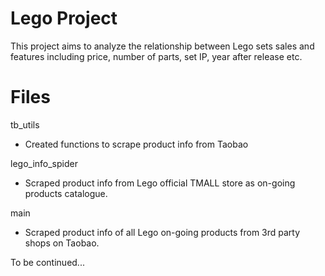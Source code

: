 # Lego Project

This project aims to analyze the relationship between Lego sets sales and features including price, number of parts, set IP, year after release etc.


# Files

tb_utils
- Created functions to scrape product info from Taobao

lego_info_spider
- Scraped product info from Lego official TMALL store as on-going products catalogue.

main
- Scraped product info of all Lego on-going products from 3rd party shops on Taobao.

To be continued...
